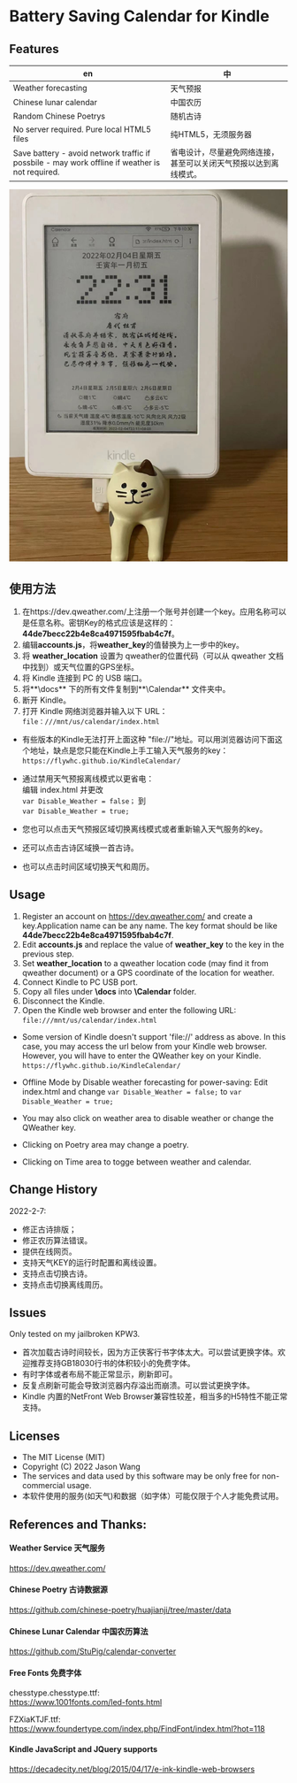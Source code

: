 
# Battery Saving Calendar for Kindle

## Features
| en| 中 |
|--- |---|
| Weather forecasting | 天气预报 |
| Chinese lunar calendar | 中国农历 |
| Random Chinese Poetrys | 随机古诗 |
| No server required. Pure local HTML5 files | 纯HTML5，无须服务器 |
| Save battery - avoid network traffic if possbile - may work offline if weather is not required. | 省电设计，尽量避免网络连接，甚至可以关闭天气预报以达到离线模式。|

![screenshot](screenshot.jpg)

## 使用方法
1. 在https://dev.qweather.com/上注册一个账号并创建一个key。应用名称可以是任意名称。密钥Key的格式应该是这样的：
**44de7becc22b4e8ca4971595fbab4c7f**。
1. 编辑**accounts.js**，将**weather_key**的值替换为上一步中的key。
1. 将 **weather_location** 设置为 qweather的位置代码（可以从 qweather 文档中找到）或天气位置的GPS坐标。
1. 将 Kindle 连接到 PC 的 USB 端口。
1. 将**\docs** 下的所有文件复制到**\Calendar** 文件夹中。
1. 断开 Kindle。
1. 打开 Kindle 网络浏览器并输入以下 URL：
``
file：///mnt/us/calendar/index.html
``

* 有些版本的Kindle无法打开上面这种 "file://"地址。可以用浏览器访问下面这个地址，缺点是您只能在Kindle上手工输入天气服务的key：
``
https://flywhc.github.io/KindleCalendar/ 
``
* 通过禁用天气预报离线模式以更省电：  
编辑 index.html 并更改  
``
var Disable_Weather = false；
``
到  
``
var Disable_Weather = true;
``

* 您也可以点击天气预报区域切换离线模式或者重新输入天气服务的key。
* 还可以点击古诗区域换一首古诗。
* 也可以点击时间区域切换天气和周历。


## Usage
1. Register an account on https://dev.qweather.com/ and create a key.Application name can be any name. The key format should be like 	
**44de7becc22b4e8ca4971595fbab4c7f**.
1. Edit **accounts.js** and replace the value of **weather_key** to the key in the previous step.
1. Set **weather_location** to a qweather location code (may find it from qweather document) or a GPS coordinate of the location for weather.
1. Connect Kindle to PC USB port.
1. Copy all files under **\docs** into **\Calendar** folder.
1. Disconnect the Kindle.
1. Open the Kindle web browser and enter the following URL:  
``
file:///mnt/us/calendar/index.html
``

* Some version of Kindle doesn't support 'file://' address as above. In this case, you may access the url below from your Kindle web browser. However, you will have to enter the QWeather key on your Kindle.
``
https://flywhc.github.io/KindleCalendar/ 
``
* Offline Mode by Disable weather forecasting for power-saving:
Edit index.html and change
``
var Disable_Weather = false;
``
to
``
var Disable_Weather = true;
``

* You may also click on weather area to disable weather or change the QWeather key.
* Clicking on Poetry area may change a poetry.
* Clicking on Time area to togge between weather and calendar.

## Change History

2022-2-7: 
* 修正古诗排版；
* 修正农历算法错误。
* 提供在线网页。
* 支持天气KEY的运行时配置和离线设置。
* 支持点击切换古诗。
* 支持点击切换离线周历。


## Issues
Only tested on my jailbroken KPW3.  
* 首次加载古诗时间较长，因为方正侠客行书字体太大。可以尝试更换字体。欢迎推荐支持GB18030行书的体积较小的免费字体。
* 有时字体或者布局不能正常显示，刷新即可。  
* 反复点刷新可能会导致浏览器内存溢出而崩溃。可以尝试更换字体。  
* Kindle 内置的NetFront Web Browser兼容性较差，相当多的H5特性不能正常支持。

## Licenses
* The MIT License (MIT)
* Copyright (C) 2022 Jason Wang
* The services and data used by this software may be only free for non-commercial usage.
* 本软件使用的服务(如天气)和数据（如字体）可能仅限于个人才能免费试用。


## References and Thanks:
#### Weather Service 天气服务
https://dev.qweather.com/

#### Chinese Poetry 古诗数据源
https://github.com/chinese-poetry/huajianji/tree/master/data

#### Chinese Lunar Calendar 中国农历算法
https://github.com/StuPig/calendar-converter

#### Free Fonts 免费字体
chesstype.chesstype.ttf:  
https://www.1001fonts.com/led-fonts.html

FZXiaKTJF.ttf:
https://www.foundertype.com/index.php/FindFont/index.html?hot=118


#### Kindle JavaScript and JQuery supports
https://decadecity.net/blog/2015/04/17/e-ink-kindle-web-browsers

